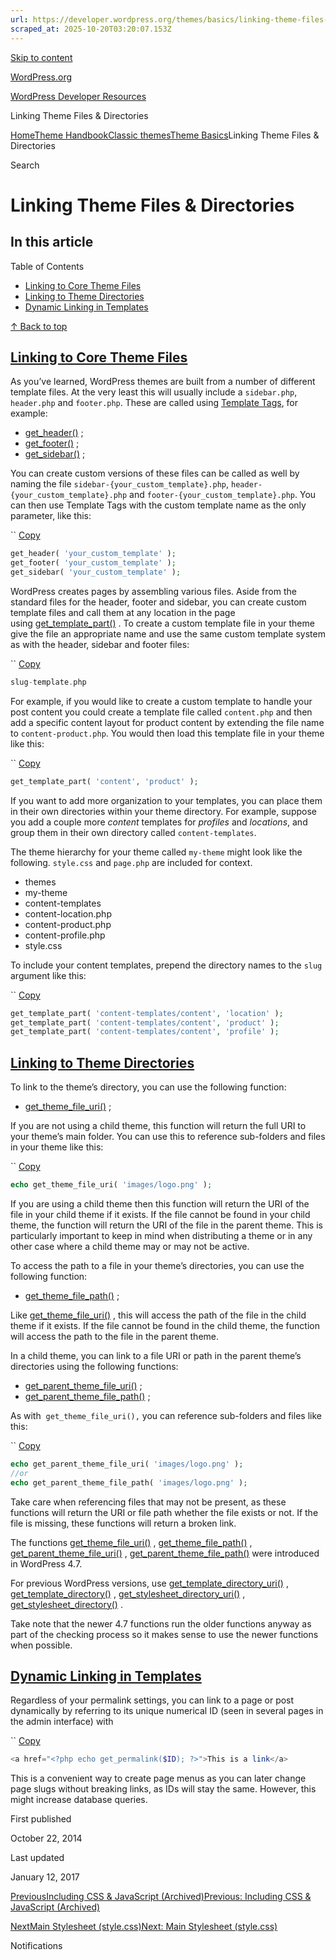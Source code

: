 ```yaml
---
url: https://developer.wordpress.org/themes/basics/linking-theme-files-directories
scraped_at: 2025-10-20T03:20:07.153Z
---
```


[Skip to content](https://developer.wordpress.org/themes/classic-themes/basics/linking-theme-files-directories/#wp--skip-link--target)

[WordPress.org](https://wordpress.org/)

[WordPress Developer Resources](https://developer.wordpress.org/)

Linking Theme Files & Directories


[Home](https://developer.wordpress.org/)[Theme Handbook](https://developer.wordpress.org/themes/)[Classic themes](https://developer.wordpress.org/themes/classic-themes/)[Theme Basics](https://developer.wordpress.org/themes/classic-themes/basics/)Linking Theme Files & Directories

Search

# Linking Theme Files & Directories

## In this article

Table of Contents

- [Linking to Core Theme Files](https://developer.wordpress.org/themes/classic-themes/basics/linking-theme-files-directories/#linking-to-core-theme-files)
- [Linking to Theme Directories](https://developer.wordpress.org/themes/classic-themes/basics/linking-theme-files-directories/#linking-to-theme-directories)
- [Dynamic Linking in Templates](https://developer.wordpress.org/themes/classic-themes/basics/linking-theme-files-directories/#dynamic-linking-in-templates)

[↑ Back to top](https://developer.wordpress.org/themes/classic-themes/basics/linking-theme-files-directories/#wp--skip-link--target)

## [Linking to Core Theme Files](https://developer.wordpress.org/themes/classic-themes/basics/linking-theme-files-directories/\#linking-to-core-theme-files)

As you’ve learned, WordPress themes are built from a number of different template files. At the very least this will usually include a `sidebar.php`, `header.php` and `footer.php`. These are called using [Template Tags](https://developer.wordpress.org/themes/basics/template-tags/ "Template Tags"), for example:

- [get\_header()](https://developer.wordpress.org/reference/functions/get_header/) ;
- [get\_footer()](https://developer.wordpress.org/reference/functions/get_footer/) ;
- [get\_sidebar()](https://developer.wordpress.org/reference/functions/get_sidebar/) ;

You can create custom versions of these files can be called as well by naming the file `sidebar-{your_custom_template}.php`, `header-{your_custom_template}.php` and `footer-{your_custom_template}.php`. You can then use Template Tags with the custom template name as the only parameter, like this:

``
[Copy](https://developer.wordpress.org/themes/classic-themes/basics/linking-theme-files-directories/#)

```php
get_header( 'your_custom_template' );
get_footer( 'your_custom_template' );
get_sidebar( 'your_custom_template' );
```

WordPress creates pages by assembling various files. Aside from the standard files for the header, footer and sidebar, you can create custom template files and call them at any location in the page using [get\_template\_part()](https://developer.wordpress.org/reference/functions/get_template_part/) . To create a custom template file in your theme give the file an appropriate name and use the same custom template system as with the header, sidebar and footer files:

``
[Copy](https://developer.wordpress.org/themes/classic-themes/basics/linking-theme-files-directories/#)

```php
slug-template.php
```

For example, if you would like to create a custom template to handle your post content you could create a template file called `content.php` and then add a specific content layout for product content by extending the file name to `content-product.php`. You would then load this template file in your theme like this:

``
[Copy](https://developer.wordpress.org/themes/classic-themes/basics/linking-theme-files-directories/#)

```php
get_template_part( 'content', 'product' );
```

If you want to add more organization to your templates, you can place them in their own directories within your theme directory. For example, suppose you add a couple more _content_ templates for _profiles_ and _locations_, and group them in their own directory called `content-templates`.

The theme hierarchy for your theme called `my-theme` might look like the following. `style.css` and `page.php` are included for context.

- themes
- my-theme
- content-templates
- content-location.php
- content-product.php
- content-profile.php
- style.css

To include your content templates, prepend the directory names to the `slug` argument like this:

``
[Copy](https://developer.wordpress.org/themes/classic-themes/basics/linking-theme-files-directories/#)

```php
get_template_part( 'content-templates/content', 'location' );
get_template_part( 'content-templates/content', 'product' );
get_template_part( 'content-templates/content', 'profile' );
```

## [Linking to Theme Directories](https://developer.wordpress.org/themes/classic-themes/basics/linking-theme-files-directories/\#linking-to-theme-directories)

To link to the theme’s directory, you can use the following function:

- [get\_theme\_file\_uri()](https://developer.wordpress.org/reference/functions/get_theme_file_uri/) ;

If you are not using a child theme, this function will return the full URI to your theme’s main folder. You can use this to reference sub-folders and files in your theme like this:

``
[Copy](https://developer.wordpress.org/themes/classic-themes/basics/linking-theme-files-directories/#)

```php
echo get_theme_file_uri( 'images/logo.png' );
```

If you are using a child theme then this function will return the URI of the file in your child theme if it exists. If the file cannot be found in your child theme, the function will return the URI of the file in the parent theme. This is particularly important to keep in mind when distributing a theme or in any other case where a child theme may or may not be active.

To access the path to a file in your theme’s directories, you can use the following function:

- [get\_theme\_file\_path()](https://developer.wordpress.org/reference/functions/get_theme_file_path/) ;

Like [get\_theme\_file\_uri()](https://developer.wordpress.org/reference/functions/get_theme_file_uri/) , this will access the path of the file in the child theme if it exists. If the file cannot be found in the child theme, the function will access the path to the file in the parent theme.

In a child theme, you can link to a file URI or path in the parent theme’s directories using the following functions:

- [get\_parent\_theme\_file\_uri()](https://developer.wordpress.org/reference/functions/get_parent_theme_file_uri/) ;
- [get\_parent\_theme\_file\_path()](https://developer.wordpress.org/reference/functions/get_parent_theme_file_path/) ;

As with  `get_theme_file_uri(),` you can reference sub-folders and files like this:

``
[Copy](https://developer.wordpress.org/themes/classic-themes/basics/linking-theme-files-directories/#)

```php
echo get_parent_theme_file_uri( 'images/logo.png' );
//or
echo get_parent_theme_file_path( 'images/logo.png' );
```

Take care when referencing files that may not be present, as these functions will return the URI or file path whether the file exists or not. If the file is missing, these functions will return a broken link.

The functions [get\_theme\_file\_uri()](https://developer.wordpress.org/reference/functions/get_theme_file_uri/) , [get\_theme\_file\_path()](https://developer.wordpress.org/reference/functions/get_theme_file_path/) , [get\_parent\_theme\_file\_uri()](https://developer.wordpress.org/reference/functions/get_parent_theme_file_uri/) , [get\_parent\_theme\_file\_path()](https://developer.wordpress.org/reference/functions/get_parent_theme_file_path/) were introduced in WordPress 4.7.

For previous WordPress versions, use [get\_template\_directory\_uri()](https://developer.wordpress.org/reference/functions/get_template_directory_uri/) , [get\_template\_directory()](https://developer.wordpress.org/reference/functions/get_template_directory/) , [get\_stylesheet\_directory\_uri()](https://developer.wordpress.org/reference/functions/get_stylesheet_directory_uri/) , [get\_stylesheet\_directory()](https://developer.wordpress.org/reference/functions/get_stylesheet_directory/) .

Take note that the newer 4.7 functions run the older functions anyway as part of the checking process so it makes sense to use the newer functions when possible.

## [Dynamic Linking in Templates](https://developer.wordpress.org/themes/classic-themes/basics/linking-theme-files-directories/\#dynamic-linking-in-templates)

Regardless of your permalink settings, you can link to a page or post dynamically by referring to its unique numerical ID (seen in several pages in the admin interface) with

``
[Copy](https://developer.wordpress.org/themes/classic-themes/basics/linking-theme-files-directories/#)

```php
<a href="<?php echo get_permalink($ID); ?>">This is a link</a>
```

This is a convenient way to create page menus as you can later change page slugs without breaking links, as IDs will stay the same. However, this might increase database queries.

First published

October 22, 2014

Last updated

January 12, 2017

[PreviousIncluding CSS & JavaScript (Archived)Previous: Including CSS & JavaScript (Archived)](https://developer.wordpress.org/themes/classic-themes/basics/including-css-javascript/)

[NextMain Stylesheet (style.css)Next: Main Stylesheet (style.css)](https://developer.wordpress.org/themes/classic-themes/basics/main-stylesheet-style-css/)

Notifications